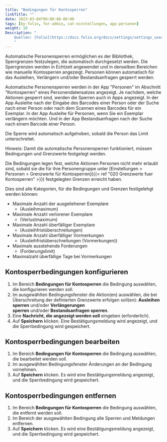```yaml
---
title: "Bedingungen für Kontosperren"
linkTitle: ""
date: 2023-03-04T00:00:00-00:00
tags: [by-folio, for-admin, cat-einstellungen, app-personen]
weight: 10
Description: "
    Quellen: [Folio](https://docs.folio.org/docs/settings/settings_users/settings_users/#settings--users--conditions) <!-- & [GBV](https://info.gebev.de/pages/viewpage.action?pageId=841809962) -->
    "
---
```


Automatische Personensperren ermöglichen es der Bibliothek, Sperrgrenzen festzulegen, die automatisch durchgesetzt werden. Die Sperrgrenzen werden in Echtzeit angewendet und in denselben Bereichen wie manuelle Kontosperren angezeigt. Personen können automatisch für das Ausleihen, Verlängern und/oder Bestandsanfragen gesperrt werden.

Automatische Personensperren werden in der App "Personen" im Abschnitt "Kontosperren" eines Personendatensatzes angezeigt. Je nachdem, welche Aktionen gesperrt sind, werden die Sperren auch in Apps angezeigt. In der App Ausleihe nach der Eingabe des Barcodes einer Person oder der Suche nach einer Person oder nach dem Scannen eines Barcodes für ein Exemplar. In der App Ausleihe für Personen, wenn Sie ein Exemplar verlängern möchten. Und in der App Bestandsanfragen nach der Suche nach einem Barcode einer Person.

Die Sperre wird automatisch aufgehoben, sobald die Person das Limit unterschreitet.

Hinweis: Damit die automatische Personensperren funktioniert, müssen Bedingungen und Grenzwerte festgelegt werden.

Die Bedingungen legen fest, welche Aktionen Personen nicht mehr erlaubt sind, sobald sie die für ihre Personengruppe unter [Einstellungen > Personen > Grenzwerte für Kontosperren]({{< ref "020 Grenzwerte fuer Kontosperren" >}}) festgelegten Grenzen erreicht haben.

Dies sind alle Kategorien, für die Bedingungen und Grenzen festlgelehgt werden können:

* Maximale Anzahl der ausgeliehener Exemplare
    * (Ausleihmaximum)
* Maximale Anzahl verlorener Exemplare
    * (Verlustmaximum)
* Maximale Anzahl überfälliger Exemplare
    * (Ausleihfristüberschreitungen)
* Maximale Anzahl überfälliger Vormerkungen
    * (Ausleihfristüberschreitungen (Vormerkungen))
* Maximale ausstehende Forderungen
    * (Forderungslimit)
* Maximalzahl überfällige Tage bei Vormerkungen

## Kontosperrbedingungen konfigurieren

1.  Im Bereich **Bedingungen für Kontosperren** die Bedingung auswählen, die konfigurieren werden soll.
2.  Im ausgewählten Bedingungsfenster die Aktion(en) auswählen, die bei Überschreitung der definierten Grenzwerte erfolgen soll(en): **Ausleihen sperren** und/oder **Verlängerungen sperren** und/oder **Bestandsanfragen sperren**.
3.  Eine **Nachricht, die angezeigt werden soll** eingeben (erforderlich).
4.  Auf **Speichern** klicken. Eine Bestätigungsmeldung wird angezeigt, und die Sperrbedingung wird gespeichert.

## Kontosperrbedingungen bearbeiten

1.  Im Bereich **Bedingungen für Kontosperren** die Bedingung auswählen, die bearbeitet werden soll.
2.  Im ausgewählten Bedingungsfenster Änderungen an der Bedingung vornehmen.
3.  Auf **Speichern** klicken. Es wird eine Bestätigungsmeldung angezeigt, und die Sperrbedingung wird gespeichert.

## Kontosperrbedingungen entfernen

1.  Im Bereich **Bedingungen für Kontosperren** die Bedingung auswählen, die entfernt werden soll.
2.  Im Bereich der ausgewählten Bedingung alle Sperren und Meldungen entfernen.
3.  Auf **Speichern** klicken. Es wird eine Bestätigungsmeldung angezeigt, und die Sperrbedingung wird gespeichert.
